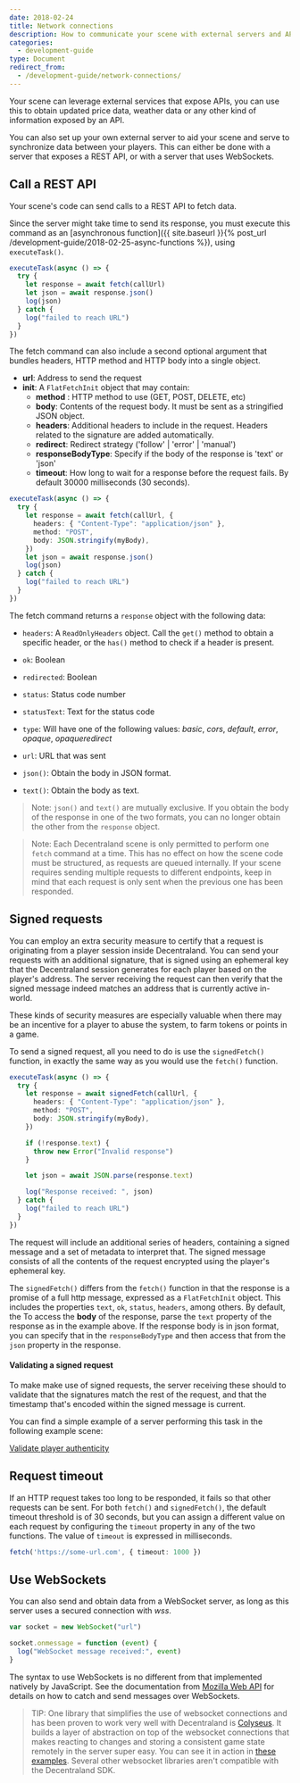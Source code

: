 ```yaml
---
date: 2018-02-24
title: Network connections
description: How to communicate your scene with external servers and APIs.
categories:
  - development-guide
type: Document
redirect_from:
  - /development-guide/network-connections/
---
```


Your scene can leverage external services that expose APIs, you can use this to obtain updated price data, weather data or any other kind of information exposed by an API.

You can also set up your own external server to aid your scene and serve to synchronize data between your players. This can either be done with a server that exposes a REST API, or with a server that uses WebSockets.

## Call a REST API

Your scene's code can send calls to a REST API to fetch data.

Since the server might take time to send its response, you must execute this command as an [asynchronous function]({{ site.baseurl }}{% post_url /development-guide/2018-02-25-async-functions %}), using `executeTask()`.

```ts
executeTask(async () => {
  try {
    let response = await fetch(callUrl)
    let json = await response.json()
    log(json)
  } catch {
    log("failed to reach URL")
  }
})
```

The fetch command can also include a second optional argument that bundles headers, HTTP method and HTTP body into a single object.

- **url**: Address to send the request
- **init**: A `FlatFetchInit` object that may contain:
  - **method** : HTTP method to use (GET, POST, DELETE, etc)
  - **body**: Contents of the request body. It must be sent as a stringified JSON object.
  - **headers**: Additional headers to include in the request. Headers related to the signature are added automatically.
  - **redirect**: Redirect strategy ('follow' | 'error' | 'manual')
  - **responseBodyType**: Specify if the body of the response is 'text' or 'json'
  - **timeout**: How long to wait for a response before the request fails. By default 30000 milliseconds (30 seconds).

```ts
executeTask(async () => {
  try {
    let response = await fetch(callUrl, {
      headers: { "Content-Type": "application/json" },
      method: "POST",
      body: JSON.stringify(myBody),
    })
    let json = await response.json()
    log(json)
  } catch {
    log("failed to reach URL")
  }
})
```

The fetch command returns a `response` object with the following data:

- `headers`: A `ReadOnlyHeaders` object. Call the `get()` method to obtain a specific header, or the `has()` method to check if a header is present.
- `ok`: Boolean
- `redirected`: Boolean
- `status`: Status code number
- `statusText`: Text for the status code
- `type`: Will have one of the following values: _basic_, _cors_, _default_, _error_, _opaque_, _opaqueredirect_
- `url`: URL that was sent

- `json()`: Obtain the body in JSON format.
- `text()`: Obtain the body as text.

> Note: `json()` and `text()` are mutually exclusive. If you obtain the body of the response in one of the two formats, you can no longer obtain the other from the `response` object.

> Note: Each Decentraland scene is only permitted to perform one `fetch` command at a time. This has no effect on how the scene code must be structured, as requests are queued internally. If your scene requires sending multiple requests to different endpoints, keep in mind that each request is only sent when the previous one has been responded.


## Signed requests

You can employ an extra security measure to certify that a request is originating from a player session inside Decentraland. You can send your requests with an additional signature, that is signed using an ephemeral key that the Decentraland session generates for each player based on the player's address. The server receiving the request can then verify that the signed message indeed matches an address that is currently active in-world.

These kinds of security measures are especially valuable when there may be an incentive for a player to abuse the system, to farm tokens or points in a game.

To send a signed request, all you need to do is use the `signedFetch()` function, in exactly the same way as you would use the `fetch()` function.

```ts
executeTask(async () => {
  try {
    let response = await signedFetch(callUrl, {
      headers: { "Content-Type": "application/json" },
      method: "POST",
      body: JSON.stringify(myBody),
    })

    if (!response.text) {
      throw new Error("Invalid response")
    }

    let json = await JSON.parse(response.text)

    log("Response received: ", json)
  } catch {
    log("failed to reach URL")
  }
})
```

The request will include an additional series of headers, containing a signed message and a set of metadata to interpret that. The signed message consists of all the contents of the request encrypted using the player's ephemeral key.

The `signedFetch()` differs from the `fetch()` function in that the response is a promise of a full http message, expressed as a `FlatFetchInit` object. This includes the properties `text`, `ok`, `status`, `headers`, among others. By default, the To access the **body** of the response, parse the `text` property of the response as in the example above. If the response body is in json format, you can specify that in the `responseBodyType` and then access that from the `json` property in the response.

#### Validating a signed request

To make make use of signed requests, the server receiving these should to validate that the signatures match the rest of the request, and that the timestamp that's encoded within the signed message is current.

You can find a simple example of a server performing this task in the following example scene:

[Validate player authenticity](https://github.com/decentraland-scenes/validate-player-authenticity)

## Request timeout

If an HTTP request takes too long to be responded, it fails so that other requests can be sent. For both `fetch()` and `signedFetch()`, the default timeout threshold is of 30 seconds, but you can assign a different value on each request by configuring the `timeout` property in any of the two functions. The value of `timeout` is expressed in milliseconds.

```ts
fetch('https://some-url.com', { timeout: 1000 }) 
```


## Use WebSockets

You can also send and obtain data from a WebSocket server, as long as this server uses a secured connection with _wss_.

```ts
var socket = new WebSocket("url")

socket.onmessage = function (event) {
  log("WebSocket message received:", event)
}
```

The syntax to use WebSockets is no different from that implemented natively by JavaScript. See the documentation from [Mozilla Web API](https://developer.mozilla.org/en-US/docs/Web/API/WebSocket) for details on how to catch and send messages over WebSockets.

> TIP: One library that simplifies the use of websocket connections and has been proven to work very well with Decentraland is [Colyseus](https://colyseus.io/). It builds a layer of abstraction on top of the websocket connections that makes reacting to changes and storing a consistent game state remotely in the server super easy. You can see it in action in [these examples](https://github.com/decentraland-scenes/Awesome-Repository#colyseus). Several other websocket libraries aren't compatible with the Decentraland SDK.
